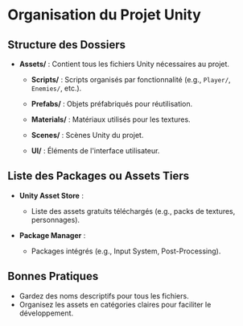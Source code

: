 # Organisation du Projet Unity

## Structure des Dossiers

- **Assets/** : Contient tous les fichiers Unity nécessaires au projet.

  - **Scripts/** : Scripts organisés par fonctionnalité (e.g., `Player/`, `Enemies/`, etc.).

  - **Prefabs/** : Objets préfabriqués pour réutilisation.

  - **Materials/** : Matériaux utilisés pour les textures.

  - **Scenes/** : Scènes Unity du projet.
  - **UI/** : Éléments de l'interface utilisateur.


## Liste des Packages ou Assets Tiers

- **Unity Asset Store** : 
  - Liste des assets gratuits téléchargés (e.g., packs de textures, personnages).

- **Package Manager** :
  - Packages intégrés (e.g., Input System, Post-Processing).

## Bonnes Pratiques
- Gardez des noms descriptifs pour tous les fichiers.
- Organisez les assets en catégories claires pour faciliter le développement.
